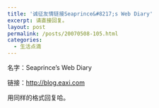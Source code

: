 ```yaml
---
title: '诚征友情链接Seaprince&#8217;s Web Diary'
excerpt: 请直接回复。
layout: post
permalink: /posts/20070508-105.html
categories:
  - 生活点滴
---
```

名字：Seaprince&#8217;s Web Diary

链接：<http://blog.eaxi.com>

用同样的格式回复哈。